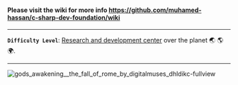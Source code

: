 #### Please visit the wiki for more info https://github.com/muhamed-hassan/c-sharp-dev-foundation/wiki

***

**`Difficulty Level`**: [Research and development center](https://en.wikipedia.org/wiki/Research_and_development) over the planet 🌏 🌎 🌍.

***

![gods_awakening__the_fall_of_rome_by_digitalmuses_dhldikc-fullview](https://github.com/user-attachments/assets/4357f811-9cd2-4775-89a3-1b8aaadded40)
